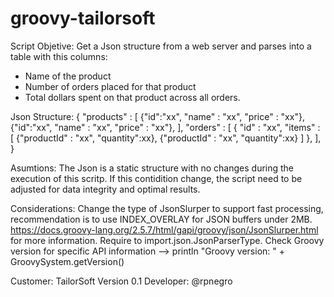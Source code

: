 # groovy-tailorsoft
Script Objetive: Get a Json structure from a web server and parses into a table with this columns: 
- Name of the product
- Number of orders placed for that product
- Total dollars spent on that product across all orders.

Json Structure:
{
    "products" : [
        {"id":"xx", "name" : "xx", "price" : "xx"},
        {"id":"xx", "name" : "xx", "price" : "xx"},
    ],
    "orders" : [
        { 
            "id" : "xx",
            "items" : [
                {"productId" : "xx", "quantity":xx},
                {"productId" : "xx", "quantity":xx}
            ]
        },
    ],
}

Asumtions: The Json is a static structure with no changes during the execution of this scritp. 
If this contidition change, the script need to be adjusted for data integrity and optimal results.

Considerations: Change the type of JsonSlurper to support fast processing, recommendation is to use INDEX_OVERLAY 
for JSON buffers under 2MB. https://docs.groovy-lang.org/2.5.7/html/gapi/groovy/json/JsonSlurper.html for more information. 
Require to import.json.JsonParserType. Check Groovy version for specific API information 
--> println "Groovy version: " + GroovySystem.getVersion()

Customer: TailorSoft
Version 0.1
Developer: @rpnegro

